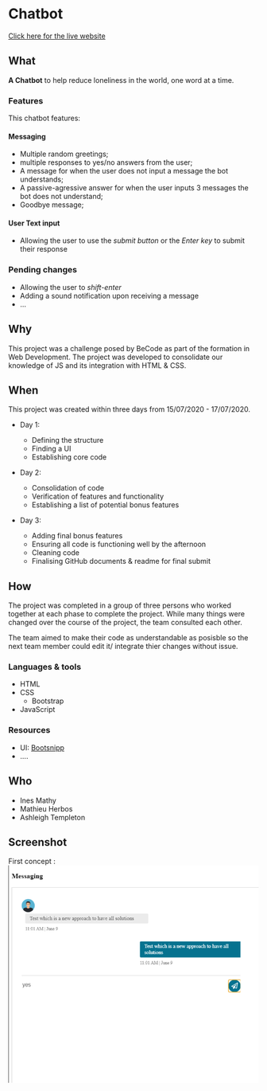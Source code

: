 # Chatbot

[Click here for the live website](https://ashleightempleton.github.io/Javascript/)

## What

__A Chatbot__ to help reduce loneliness in the world, one word at a time. 


### Features

This chatbot features: 

#### Messaging

* Multiple random greetings;
* multiple responses to yes/no answers from the user;
* A message for when the user does not input a message the bot understands;
* A passive-agressive answer for when the user inputs 3 messages the bot does not understand;
* Goodbye message;

#### User Text input 

* Allowing the user to use the *submit button* or the *Enter key* to submit their response

### Pending changes

* Allowing the user to *shift-enter* 
* Adding a sound notification upon receiving a message
* ...


## Why

This project was a challenge posed by BeCode as part of the formation in Web Development. 
The project was developed to consolidate our knowledge of JS and its integration with HTML & CSS. 

## When

This project was created within three days from 15/07/2020 - 17/07/2020. 

* Day 1:
  * Defining the structure
  * Finding a UI
  * Establishing core code

* Day 2: 
  * Consolidation of code 
  * Verification of features and functionality
  * Establishing a list of potential bonus features 
 
* Day 3:
  * Adding final bonus features
  * Ensuring all code is functioning well by the afternoon 
  * Cleaning code 
  * Finalising GitHub documents & readme for final submit

## How

The project was completed in a group of three persons who worked together at each phase to complete the project. 
While many things were changed over the course of the project, the team consulted each other. 

The team aimed to make their code as understandable as posisble so the next team member could edit it/ integrate thier changes without issue. 

### Languages & tools

* HTML
* CSS
  * Bootstrap
* JavaScript

### Resources

* UI: [Bootsnipp](https://bootsnipp.com/snippets/1ea0N)
* ....


## Who

* Ines Mathy
* Mathieu Herbos
* Ashleigh Templeton

## Screenshot 

 First concept :
![First concept screenshot](Jsconcept.png)



